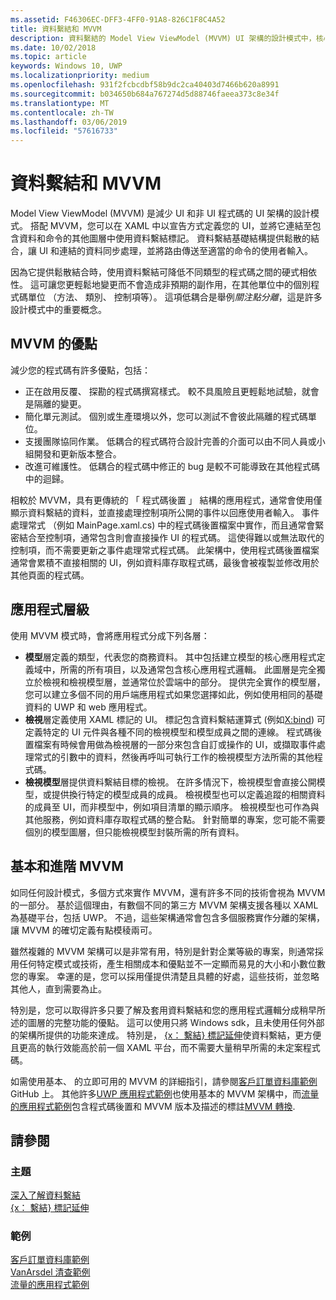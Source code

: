 ```yaml
---
ms.assetid: F46306EC-DFF3-4FF0-91A8-826C1F8C4A52
title: 資料繫結和 MVVM
description: 資料繫結的 Model View ViewModel (MVVM) UI 架構的設計模式中，核心，可讓 UI 和非 UI 程式碼之間的鬆散結合。
ms.date: 10/02/2018
ms.topic: article
keywords: Windows 10, UWP
ms.localizationpriority: medium
ms.openlocfilehash: 931f2fcbcdbf58b9dc2ca40403d7466b620a8991
ms.sourcegitcommit: b034650b684a767274d5d88746faeea373c8e34f
ms.translationtype: MT
ms.contentlocale: zh-TW
ms.lasthandoff: 03/06/2019
ms.locfileid: "57616733"
---
```

# <a name="data-binding-and-mvvm"></a>資料繫結和 MVVM

Model View ViewModel (MVVM) 是減少 UI 和非 UI 程式碼的 UI 架構的設計模式。 搭配 MVVM，您可以在 XAML 中以宣告方式定義您的 UI，並將它連結至包含資料和命令的其他圖層中使用資料繫結標記。 資料繫結基礎結構提供鬆散的結合，讓 UI 和連結的資料同步處理，並將路由傳送至適當的命令的使用者輸入。 

因為它提供鬆散結合時，使用資料繫結可降低不同類型的程式碼之間的硬式相依性。 這可讓您更輕鬆地變更而不會造成非預期的副作用，在其他單位中的個別程式碼單位 （方法、 類別、 控制項等）。 這項低耦合是舉例*關注點分離*，這是許多設計模式中的重要概念。 

## <a name="benefits-of-mvvm"></a>MVVM 的優點

減少您的程式碼有許多優點，包括：

* 正在啟用反覆、 探勘的程式碼撰寫樣式。 較不具風險且更輕鬆地試驗，就會是隔離的變更。
* 簡化單元測試。 個別或生產環境以外，您可以測試不會彼此隔離的程式碼單位。
* 支援團隊協同作業。 低耦合的程式碼符合設計完善的介面可以由不同人員或小組開發和更新版本整合。
* 改進可維護性。 低耦合的程式碼中修正的 bug 是較不可能導致在其他程式碼中的迴歸。

相較於 MVVM，具有更傳統的 「 程式碼後置 」 結構的應用程式，通常會使用僅顯示資料繫結的資料，並直接處理控制項所公開的事件以回應使用者輸入。 事件處理常式 （例如 MainPage.xaml.cs) 中的程式碼後置檔案中實作，而且通常會緊密結合至控制項，通常包含則會直接操作 UI 的程式碼。 這使得難以或無法取代的控制項，而不需要更新之事件處理常式程式碼。 此架構中，使用程式碼後置檔案通常會累積不直接相關的 UI，例如資料庫存取程式碼，最後會被複製並修改用於其他頁面的程式碼。

## <a name="app-layers"></a>應用程式層級

使用 MVVM 模式時，會將應用程式分成下列各層：

* **模型**層定義的類型，代表您的商務資料。 其中包括建立模型的核心應用程式定義域中，所需的所有項目，以及通常包含核心應用程式邏輯。 此圖層是完全獨立於檢視和檢視模型層，並通常位於雲端中的部分。 提供完全實作的模型層，您可以建立多個不同的用戶端應用程式如果您選擇如此，例如使用相同的基礎資料的 UWP 和 web 應用程式。
* **檢視**層定義使用 XAML 標記的 UI。 標記包含資料繫結運算式 (例如[X:bind](https://docs.microsoft.com/windows/uwp/xaml-platform/x-bind-markup-extension)) 可定義特定的 UI 元件與各種不同的檢視模型和模型成員之間的連線。 程式碼後置檔案有時候會用做為檢視層的一部分來包含自訂或操作的 UI，或擷取事件處理常式的引數中的資料，然後再呼叫可執行工作的檢視模型方法所需的其他程式碼。 
* **檢視模型**層提供資料繫結目標的檢視。 在許多情況下，檢視模型會直接公開模型，或提供換行特定的模型成員的成員。 檢視模型也可以定義追蹤的相關資料的成員至 UI，而非模型中，例如項目清單的顯示順序。 檢視模型也可作為與其他服務，例如資料庫存取程式碼的整合點。 針對簡單的專案，您可能不需要個別的模型圖層，但只能檢視模型封裝所需的所有資料。 

## <a name="basic-and-advanced-mvvm"></a>基本和進階 MVVM

如同任何設計模式，多個方式來實作 MVVM，還有許多不同的技術會視為 MVVM 的一部分。 基於這個理由，有數個不同的第三方 MVVM 架構支援各種以 XAML 為基礎平台，包括 UWP。 不過，這些架構通常會包含多個服務實作分離的架構，讓 MVVM 的確切定義有點模稜兩可。 

雖然複雜的 MVVM 架構可以是非常有用，特別是針對企業等級的專案，則通常採用任何特定模式或技術，產生相關成本和優點並不一定顯而易見的大小和小數位數您的專案。 幸運的是，您可以採用僅提供清楚且具體的好處，這些技術，並忽略其他人，直到需要為止。 

特別是，您可以取得許多只要了解及套用資料繫結和您的應用程式邏輯分成稍早所述的圖層的完整功能的優點。 這可以使用只將 Windows sdk，且未使用任何外部的架構所提供的功能來達成。 特別是， [{x： 繫結} 標記延伸](https://docs.microsoft.com/windows/uwp/xaml-platform/x-bind-markup-extension)使資料繫結，更方便且更高的執行效能高於前一個 XAML 平台，而不需要大量稍早所需的未定案程式碼。

如需使用基本、 的立即可用的 MVVM 的詳細指引，請參閱[客戶訂單資料庫範例](https://github.com/Microsoft/Windows-appsample-customers-orders-database)GitHub 上。 其他許多[UWP 應用程式範例](https://github.com/Microsoft?q=windows-appsample
)也使用基本的 MVVM 架構中，而[流量的應用程式範例](https://github.com/Microsoft/Windows-appsample-trafficapp)包含程式碼後置和 MVVM 版本及描述的標註[MVVM 轉換](https://github.com/Microsoft/Windows-appsample-trafficapp/blob/MVVM/MVVM.md). 

## <a name="see-also"></a>請參閱

### <a name="topics"></a>主題

[深入了解資料繫結](https://docs.microsoft.com/windows/uwp/data-binding/data-binding-in-depth)  
[{x： 繫結} 標記延伸](https://docs.microsoft.com/windows/uwp/xaml-platform/x-bind-markup-extension)  

### <a name="samples"></a>範例

[客戶訂單資料庫範例](https://github.com/Microsoft/Windows-appsample-customers-orders-database)  
[VanArsdel 清查範例](https://github.com/Microsoft/InventorySample)  
[流量的應用程式範例](https://github.com/Microsoft/Windows-appsample-trafficapp)  
